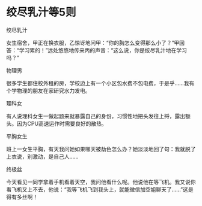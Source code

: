 # 绞尽乳汁等5则

绞尽乳汁 

女生宿舍，甲正在换衣服，乙惊讶地问甲：“你的胸怎么变得那么小了？”甲回答：“学习累的！”远处悠悠地传来丙的声音：“这么说，你是绞尽乳汁地在学习吗？” 

物理男 

很多学生都住校外租的房，学校边上有一个小区包水费不包电费，于是乎……我有个学物理的朋友在家研究水力发电。 

理科女 

有人说理科女生一做起题来就暴露自己的身份，习惯性地把头发往上捋，露出额头。因为CPU高速运作时需要良好的散热。 

平胸女生 

班上一女生平胸，有天我问她如果哪天被劫色怎么办？她淡淡地回了句：我就脱了上衣说，别激动，是自己人…… 

终极丝 

今天看见一同学拿着手机看着天空，我问他看什么呢。他说他在等飞机。我又说你看飞机又上不去，他说：“我等飞机飞到我头上，就能微信加空姐聊天了……”这是得有多丝啊！